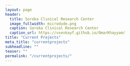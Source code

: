 ```yaml
---
layout: page
header:
  title: Soroka Clinical Research Center
  image_fullwidth: microdude.png
  caption: Soroka Clinical Research Center
  caption_url: https://vsevkayf.github.io/OmarKhayyam/
title: "Current Projects"
meta_title: "currentprojects"
subheadline: ""
teaser: ""
permalink: "/currentprojects/"
---
```


